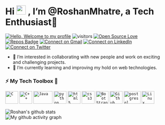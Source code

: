# Hi <img src="https://github.com/TheDudeThatCode/TheDudeThatCode/blob/master/Assets/Hi.gif" width="29px"> , I’m @RoshanMhatre, a Tech Enthusiast🤎

[![Hello, Welcome to my profile](https://img.shields.io/badge/Hello,Programmer!-Welcome-orange.svg?style=flat&logo=github)](https://github.com/RoshanMhatre) 
![visitors](https://visitor-badge.laobi.icu/badge?page_id=RoshanMhatre.RoshanMhatre)
[![Open Source Love](https://badges.frapsoft.com/os/v1/open-source.svg?v=103)](https://github.com/RoshanMhatre) 
[![Repos Badge](https://badges.pufler.dev/repos/RoshanMhatre)](https://github.com/RoshanMhatre?tab=repositories) 
[![Connect on Gmail](https://img.shields.io/badge/--Gmail?label=Gmail&logo=Gmail&style=social)](mailto:roshanmhatre989@gmail.com)
[![Connect on LinkedIn](https://img.shields.io/badge/--linkedin?label=LinkedIn&logo=LinkedIn&style=social)](https://www.linkedin.com/in/roshan-mhatre-3ab9b0191/) 
[![Connect on Twitter](https://img.shields.io/badge/--Twitter?label=Twitter&logo=Twitter&style=social)](https://twitter.com/mr_rdm_)
- 👀 I’m interested in collaborating with new people and work on exciting and challenging projects.
- 🌱 I’m currently learning and improving my hold on web technologies.

### :zap: My Tech Toolbox 🧰

<p align="left">
  <code><img src="https://upload.wikimedia.org/wikipedia/commons/thumb/1/18/C_Programming_Language.svg/695px-C_Programming_Language.svg.png" alt="C" width="40" height="40"/></code>
  <code><img src="https://upload.wikimedia.org/wikipedia/commons/thumb/1/18/ISO_C%2B%2B_Logo.svg/1200px-ISO_C%2B%2B_Logo.svg.png" alt="C++" width="40" height="40"/></code>
  <code><img src="https://kevinfream.files.wordpress.com/2013/01/java.jpg" alt="Java" width="60" height="40"/></code> 
  <code><img src="https://learnwithshashank.com/coding/wp-content/uploads/2020/08/2f9c11f9e55efbf1791f12c06d60729b-2.jpg" alt="python" width="40" height="40"/></code>  
  <code><img src="https://upload.wikimedia.org/wikipedia/commons/thumb/3/38/HTML5_Badge.svg/600px-HTML5_Badge.svg.png" alt="html5" height="40"/></code> 
  <code><img src="https://cdn.freebiesupply.com/logos/large/2x/css3-logo-png-transparent.png" alt="css3" height="40"/></code>
  <code><img src="https://brandslogos.com/wp-content/uploads/thumbs/bootstrap-logo-vector.svg" alt="BootStrap" width="40" height="40"/></code>
  <code><img src="https://encrypted-tbn0.gstatic.com/images?q=tbn:ANd9GcRzLPz1h00MkCsXnWyxPFVjHNs0QG8HDxxEnk12jUyYjQyADIQCyyB0pP8pGCoB0BYy0nE&usqp=CAU" alt="Github" width="40" height="40"/></code>
  <code><img src="https://www.citusdata.com/assets/images/postgres-on-darkgray-d420c075.png" alt="postgresql" width="53" height="40"/></code>
  <code><img src="https://img.youtube.com/vi/IeIaQrkywpw/hqdefault.jpg" alt="Linux" width="40" height="40"/></code>
</p>

![Roshan's github stats](https://github-readme-stats.vercel.app/api?username=RoshanMhatre&show_icons=true&hide_border=true)
<br />
![My github activity graph](https://activity-graph.herokuapp.com/graph?username=RoshanMhatre&theme=dracula&layout=compact&title_color=FF69B4&hide_border=true&area=true)


